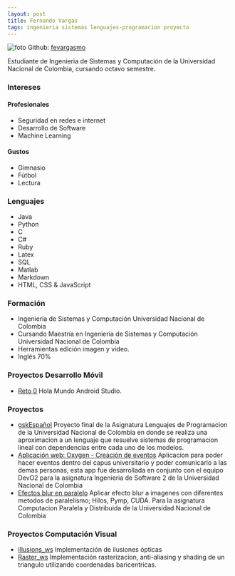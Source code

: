 ```yaml
---
layout: post
title: Fernando Vargas
tags: ingenieria sistemas lenguajes-programacion proyecto
---
```

![foto](https://avatars1.githubusercontent.com/u/23062978?s=460&v=4)
Github: [fevargasmo](https://github.com/fevargasmo)    

Estudiante de Ingenieria de Sistemas y Computación de la Universidad Nacional de Colombia, cursando octavo semestre.

### Intereses
#### Profesionales
* Seguridad en redes e internet
* Desarrollo de Software
* Machine Learning
#### Gustos
* Gimnasio
* Fútbol
* Lectura

### Lenguajes
* Java
* Python
* C
* C#
* Ruby
* Latex
* SQL
* Matlab
* Markdown
* HTML, CSS & JavaScript

### Formación
* Ingeniería de Sistemas y Computación Universidad Nacional de Colombia
* Cursando Maestría en Ingeniería de Sistemas y Computación Universidad Nacional de Colombia
* Herramientas edición imagen y video.
* Inglés 70%

### Proyectos Desarrollo Móvil
* [Reto 0](https://github.com/fevargasmo/movilesunal/tree/master/Reto0)
Hola Mundo Android Studio.

### Proyectos
* [gskEspañol](https://github.com/oeroaq/gskEspanol)
Proyecto final de la Asignatura Lenguajes de Programacion de la Universidad Nacional de Colombia en donde se realiza una aproximacion a un lenguaje que resuelve sistemas de programacion lineal con dependencias entre cada uno de los modelos.
* [Aplicación web: Oxygen - Creación de eventos](https://github.com/Dev02Unal/Oxygen)
Aplicacion para poder hacer eventos dentro del capus universitario y poder comunicarlo a las demas personas, esta app fue desarrollada en conjunto con el equipo DevO2 para la asignatura Ingenieria de Software 2 de la Universidad Nacional de Colombia
* [Efectos blur en paralelo](https://github.com/fevargasmo/Efecto-blur-con-diferentes-metodos-de-paralelismo)
Aplicar efecto blur a imagenes con diferentes metodos de paralelismo; Hilos, Pymp, CUDA. Para la asignatura Computacion Paralela y Distribuida de la Universidad Nacional de Colombia

### Proyectos Computación Visual
* [Illusions_ws](https://github.com/fevargasmo/Illusions_ws) Implementación de ilusiones ópticas
* [Raster_ws](https://github.com/fevargasmo/Raster_ws) Implementación rasterizacion, anti-aliasing y shading de un triangulo utilizando coordenadas baricentricas.


